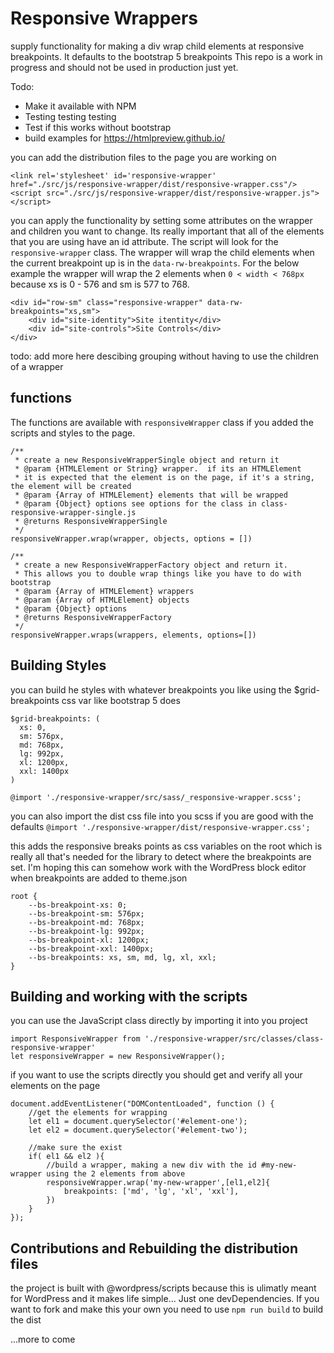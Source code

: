 # Responsive Wrappers
supply functionality for making a div wrap child elements at responsive breakpoints.   It defaults to the bootstrap 5 breakpoints
This repo is a work in progress and should not be used in production just yet.

Todo:
* Make it available with NPM
* Testing testing testing
* Test if this works without bootstrap
* build examples for https://htmlpreview.github.io/

you can  add the distribution files to the page you are working on 

```
<link rel='stylesheet' id='responsive-wrapper' href="./src/js/responsive-wrapper/dist/responsive-wrapper.css"/>
<script src="./src/js/responsive-wrapper/dist/responsive-wrapper.js"></script>
```

you can apply the functionality by setting some attributes on the wrapper and children you want to change.  Its really important that all of the elements that you are using have an id attribute.  The script will look for the `responsive-wrapper` class.  The wrapper will wrap the child elements when the current breakpoint up is in the `data-rw-breakpoints`.  For the below example the wrapper will wrap the 2 elements when `0 < width < 768px` because xs is 0 - 576 and sm is 577 to 768.

```
<div id="row-sm" class="responsive-wrapper" data-rw-breakpoints="xs,sm">
    <div id="site-identity">Site itentity</div>
    <div id="site-controls">Site Controls</div>
</div>
```

todo: add more here descibing grouping without having to use the children of a wrapper

## functions

The functions are available with `responsiveWrapper` class if you added the scripts and styles to the page.

```
/**
 * create a new ResponsiveWrapperSingle object and return it
 * @param {HTMLElement or String} wrapper.  if its an HTMLElement 
 * it is expected that the element is on the page, if it's a string, the element will be created
 * @param {Array of HTMLElement} elements that will be wrapped
 * @param {Object} options see options for the class in class-responsive-wrapper-single.js
 * @returns ResponsiveWrapperSingle
 */
responsiveWrapper.wrap(wrapper, objects, options = [])
```

```
/**
 * create a new ResponsiveWrapperFactory object and return it.  
 * This allows you to double wrap things like you have to do with bootstrap
 * @param {Array of HTMLElement} wrappers 
 * @param {Array of HTMLElement} objects 
 * @param {Object} options 
 * @returns ResponsiveWrapperFactory
 */
responsiveWrapper.wraps(wrappers, elements, options=[])
```

## Building Styles
you can build he styles with whatever breakpoints you like using the $grid-breakpoints css var like bootstrap 5 does

```
$grid-breakpoints: (
  xs: 0,
  sm: 576px,
  md: 768px,
  lg: 992px,
  xl: 1200px,
  xxl: 1400px
)

@import './responsive-wrapper/src/sass/_responsive-wrapper.scss';
```

you can also import the dist css file into you scss if you are good with the defaults
`@import './responsive-wrapper/dist/responsive-wrapper.css';`

this adds the responsive breaks points as css variables on the root which is really all that's needed for the library to detect where the breakpoints are set.  I'm hoping this can somehow work with the WordPress block editor when breakpoints are added to theme.json

```
root {
    --bs-breakpoint-xs: 0;
    --bs-breakpoint-sm: 576px;
    --bs-breakpoint-md: 768px;
    --bs-breakpoint-lg: 992px;
    --bs-breakpoint-xl: 1200px;
    --bs-breakpoint-xxl: 1400px;
    --bs-breakpoints: xs, sm, md, lg, xl, xxl;
}
```

## Building and working with the scripts

you can use the JavaScript class directly by importing it into you project
```
import ResponsiveWrapper from './responsive-wrapper/src/classes/class-responsive-wrapper'
let responsiveWrapper = new ResponsiveWrapper();
```

if you want to use the scripts directly you should get and verify all your elements on the page

```
document.addEventListener("DOMContentLoaded", function () {
    //get the elements for wrapping
    let el1 = document.querySelector('#element-one');
    let el2 = document.querySelector('#element-two');

    //make sure the exist
    if( el1 && el2 ){
        //build a wrapper, making a new div with the id #my-new-wrapper using the 2 elements from above
        responsiveWrapper.wrap('my-new-wrapper',[el1,el2]{
            breakpoints: ['md', 'lg', 'xl', 'xxl'],
        })
    }
});
```

## Contributions and Rebuilding the distribution files
the project is built with @wordpress/scripts because this is ulimatly meant for WordPress and it makes life simple...  Just one devDependencies.  If you want to fork and make this your own you need to use `npm run build` to build the dist


...more to come